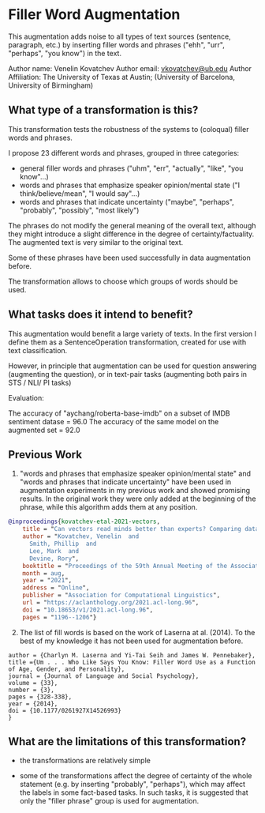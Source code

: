 # Filler Word Augmentation
This augmentation adds noise to all types of text sources (sentence, paragraph, etc.) by inserting filler
words and phrases ("ehh", "urr", "perhaps", "you know") in the text.

Author name: Venelin Kovatchev
Author email: vkovatchev@ub.edu
Author Affiliation: The University of Texas at Austin; (University of Barcelona, University of Birmingham)

## What type of a transformation is this?
This transformation tests the robustness of the systems to (coloqual) filler words and phrases.

I propose 23 different words and phrases, grouped in three categories:
- general filler words and phrases ("uhm", "err", "actually", "like", "you know"...)
- words and phrases that emphasize speaker opinion/mental state ("I think/believe/mean", "I would say"...)
- words and phrases that indicate uncertainty ("maybe", "perhaps", "probably", "possibly", "most likely")

The phrases do not modify the general meaning of the overall text, although they might introduce a slight
difference in the degree of certainty/factuality. The augmented text is very similar to the original text.

Some of these phrases have been used successfully in data augmentation before.

The transformation allows to choose which groups of words should be used.


## What tasks does it intend to benefit?
This augmentation would benefit a large variety of texts. In the first version I define them as a
SentenceOperation transformation, created for use with text classification.

However, in principle that augmentation can be used for question answering (augmenting the question),
or in text-pair tasks (augmenting both pairs in STS / NLI/ PI tasks)

Evaluation:

The accuracy of "aychang/roberta-base-imdb"
on a subset of IMDB sentiment datase = 96.0
The accuracy of the same model on the augmented set = 92.0


## Previous Work
1) "words and phrases that emphasize speaker opinion/mental state" and "words and phrases that indicate
uncertainty" have been used in augmentation experiments in my previous work and showed promising results.
In the original work they were only added at the beginning of the phrase, while this algorithm adds them
at any position.

```bibtex
@inproceedings{kovatchev-etal-2021-vectors,
    title = "Can vectors read minds better than experts? Comparing data augmentation strategies for the automated scoring of children{'}s mindreading ability",
    author = "Kovatchev, Venelin  and
      Smith, Phillip  and
      Lee, Mark  and
      Devine, Rory",
    booktitle = "Proceedings of the 59th Annual Meeting of the Association for Computational Linguistics and the 11th International Joint Conference on Natural Language Processing (Volume 1: Long Papers)",
    month = aug,
    year = "2021",
    address = "Online",
    publisher = "Association for Computational Linguistics",
    url = "https://aclanthology.org/2021.acl-long.96",
    doi = "10.18653/v1/2021.acl-long.96",
    pages = "1196--1206"}
```

2) The list of fill words is based on the work of Laserna at al. (2014). To the best of
my knowledge it has not been used for augmentation before.

```@article{doi:10.1177/0261927X14526993,
author = {Charlyn M. Laserna and Yi-Tai Seih and James W. Pennebaker},
title ={Um . . . Who Like Says You Know: Filler Word Use as a Function of Age, Gender, and Personality},
journal = {Journal of Language and Social Psychology},
volume = {33},
number = {3},
pages = {328-338},
year = {2014},
doi = {10.1177/0261927X14526993}
}
```


## What are the limitations of this transformation?
- the transformations are relatively simple

- some of the transformations affect the degree of certainty of the whole statement (e.g. by inserting
"probably", "perhaps"), which may affect the labels in some fact-based tasks. In such tasks, it is suggested
that only the "filler phrase" group is used for augmentation.
